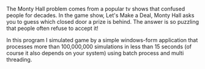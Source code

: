 The Monty Hall problem comes from a popular tv shows that confused people for decades. 
In the game show, Let's Make a Deal, Monty Hall asks you to guess which closed door a prize is behind. The answer is 
so puzzling that people often refuse to accept it! 

In this program I simulated game by a simple windows-form application that processes more than 100,000,000 simulations 
in less than 15 seconds (of course it also depends on your system) using batch process and multi threading.

